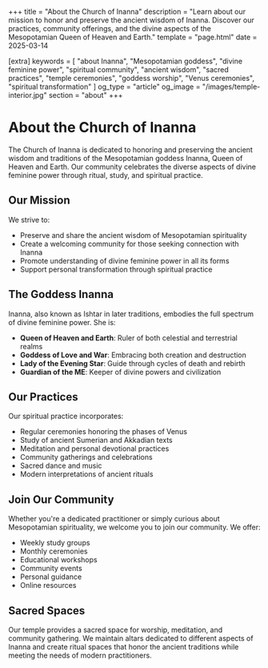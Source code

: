 +++
title = "About the Church of Inanna"
description = "Learn about our mission to honor and preserve the ancient wisdom of Inanna. Discover our practices, community offerings, and the divine aspects of the Mesopotamian Queen of Heaven and Earth."
template = "page.html"
date = 2025-03-14

[extra]
keywords = [
    "about Inanna",
    "Mesopotamian goddess",
    "divine feminine power",
    "spiritual community",
    "ancient wisdom",
    "sacred practices",
    "temple ceremonies",
    "goddess worship",
    "Venus ceremonies",
    "spiritual transformation"
]
og_type = "article"
og_image = "/images/temple-interior.jpg"
section = "about"
+++

# About the Church of Inanna

The Church of Inanna is dedicated to honoring and preserving the ancient wisdom and traditions of the Mesopotamian goddess Inanna, Queen of Heaven and Earth. Our community celebrates the diverse aspects of divine feminine power through ritual, study, and spiritual practice.

## Our Mission

We strive to:
- Preserve and share the ancient wisdom of Mesopotamian spirituality
- Create a welcoming community for those seeking connection with Inanna
- Promote understanding of divine feminine power in all its forms
- Support personal transformation through spiritual practice

## The Goddess Inanna

Inanna, also known as Ishtar in later traditions, embodies the full spectrum of divine feminine power. She is:

- **Queen of Heaven and Earth**: Ruler of both celestial and terrestrial realms
- **Goddess of Love and War**: Embracing both creation and destruction
- **Lady of the Evening Star**: Guide through cycles of death and rebirth
- **Guardian of the ME**: Keeper of divine powers and civilization

## Our Practices

Our spiritual practice incorporates:

- Regular ceremonies honoring the phases of Venus
- Study of ancient Sumerian and Akkadian texts
- Meditation and personal devotional practices
- Community gatherings and celebrations
- Sacred dance and music
- Modern interpretations of ancient rituals

## Join Our Community

Whether you're a dedicated practitioner or simply curious about Mesopotamian spirituality, we welcome you to join our community. We offer:

- Weekly study groups
- Monthly ceremonies
- Educational workshops
- Community events
- Personal guidance
- Online resources

## Sacred Spaces

Our temple provides a sacred space for worship, meditation, and community gathering. We maintain altars dedicated to different aspects of Inanna and create ritual spaces that honor the ancient traditions while meeting the needs of modern practitioners. 

